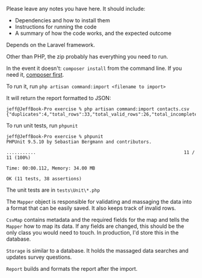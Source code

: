 Please leave any notes you have here. It should include:

- Dependencies and how to install them
- Instructions for running the code
- A summary of how the code works, and the expected outcome

Depends on the Laravel framework.

Other than PHP, the zip probably has everything you need to run.

In the event it doesn't: `composer install` from the command line. If you need it, [composer first](https://getcomposer.org).

To run it, run `php artisan command:import <filename to import>`

It will return the report formatted to JSON:

```
jeff@JeffBook-Pro exercise % php artisan command:import contacts.csv
{"duplicates":4,"total_rows":33,"total_valid_rows":26,"total_incomplete":3}%
```

To run unit tests, run `phpunit`

```
jeff@JeffBook-Pro exercise % phpunit 
PHPUnit 9.5.10 by Sebastian Bergmann and contributors.

...........                                                       11 / 11 (100%)

Time: 00:00.112, Memory: 34.00 MB

OK (11 tests, 38 assertions)
```

The unit tests are in `tests\Unit\*.php`

The `Mapper` object is responsible for validating and massaging the data into a format that can be easily saved. It also keeps track of invalid rows.

`CsvMap` contains metadata and the required fields for the map and tells the `Mapper` how to map its data. If any fields are changed, this should be the only class you would need to touch. In production, I'd store this in the database.

`Storage` is similar to a database. It holds the massaged data searches and updates survey questions.

`Report` builds and formats the report after the import.
